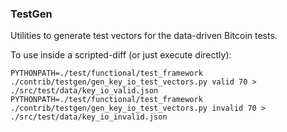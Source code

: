 ### TestGen ###

Utilities to generate test vectors for the data-driven Bitcoin tests.

To use inside a scripted-diff (or just execute directly):

    PYTHONPATH=./test/functional/test_framework ./contrib/testgen/gen_key_io_test_vectors.py valid 70 > ./src/test/data/key_io_valid.json
    PYTHONPATH=./test/functional/test_framework ./contrib/testgen/gen_key_io_test_vectors.py invalid 70 > ./src/test/data/key_io_invalid.json
